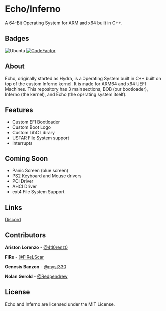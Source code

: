 # Echo/Inferno
A 64-Bit Operating System for ARM and x64 built in C++.

## Badges
![Ubuntu](https://github.com/Null-LLC/Echo/actions/workflows/ubuntu.yml/badge.svg)
[![CodeFactor](https://www.codefactor.io/repository/github/null-llc/echo/badge)](https://www.codefactor.io/repository/github/null-llc/echo)

## About
Echo, originally started as Hydra, is a Operating System built in C++ built on top of the
custom Inferno kernel. It is made for ARM64 and x64 UEFI Machines.
This repository has 3 main sections, BOB (our bootloader), Inferno (the kernel), and Echo
(the operating system itself).
<!-- TODO: Work on expanding this section. To me (Thomas Lim), it doesn't look that descriptive. -->
<!-- Update 08/31/2021 2354: I still think it doesn't look like enough...-->

## Features
- Custom EFI Bootloader
- Custom Boot Logo
- Custom LibC Library
- USTAR File System support
- Interrupts

## Coming Soon
- Panic Screen (blue screen)
- PS2 Keyboard and Mouse drivers
- PCI Driver
- AHCI Driver
- ext4 File System Support

## Links
[Discord](https://discord.gg/MGHjJ2VjjC)



## Contributors
**Ariston Lorenzo** - [@4tl0renz0](https://github.com/4tl0renz0)

**FiRe** - [@FiReLScar](https://github.com/FiReLScar)

**Genesis Banzon** - [@myst330](https://github.com/myst330)

**Nolan Gerold** - [@Redpendrew](https://github.com/Redpendrew)

## License
Echo and Inferno are licensed under the MIT License.

<!-- 宣速的笔记：这个文件现在真的很糟糕。我会尝试修复它（也许稍后会使用 myst303）。 如果您对放置的内容有任何建议，请在下面发表评论。 -->
